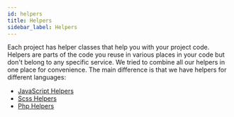 ```yaml
---
id: helpers
title: Helpers
sidebar_label: Helpers
---
```


Each project has helper classes that help you with your project code. Helpers are parts of the code you reuse in various places in your code but don't belong to any specific service. We tried to combine all our helpers in one place for convenience. The main difference is that we have helpers for different languages:

- [JavaScript Helpers](helpers-javascript)
- [Scss Helpers](helpers-scss)
- [Php Helpers](helpers-php)
